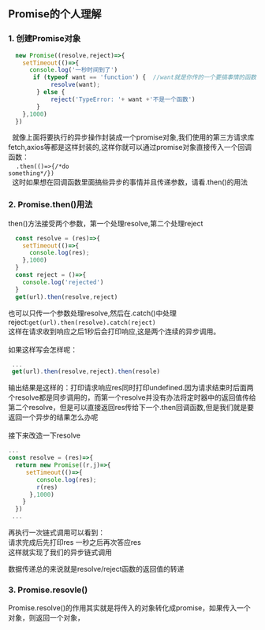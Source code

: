 ## Promise的个人理解

### 1. 创建Promise对象
```javascript
  new Promise((resolve,reject)=>{
    setTimeout(()=>{
      console.log('一秒时间到了')
       if (typeof want == 'function') {  //want就是你传的一个要搞事情的函数 跟回调一样的
            resolve(want);
        } else {
            reject('TypeError: '+ want +'不是一个函数')
        }
    },1000)
  })
```
&nbsp;&nbsp;就像上面将要执行的异步操作封装成一个promise对象,我们使用的第三方请求库fetch,axios等都是这样封装的,这样你就可以通过promise对象直接传入一个回调函数：<br>&nbsp;&nbsp;&nbsp;&nbsp;<code>.then(()=>{\/\*do something\*\/})</code>
<br>&nbsp;&nbsp;这时如果想在回调函数里面搞些异步的事情并且传递参数，请看.then()的用法
  
  ### 2. Promise.then()用法
  
  then()方法接受两个参数，第一个处理resolve,第二个处理reject
  ```javascript
    const resolve = (res)=>{
      setTimeout(()=>{
        console.log(res);
      },1000)
    }
    const reject = ()=>{
      console.log('rejected')
    }
    get(url).then(resolve,reject)
  ```
  也可以只传一个参数处理resolve,然后在.catch()中处理reject:<code>get(url).then(resolve).catch(reject)</code><br>
  这样在请求收到响应之后1秒后会打印响应,这是两个连续的异步调用。<br><br>如果这样写会怎样呢：
  ```javascript
   ...
   get(url).then(resolve,reject).then(resole)
  ```
  输出结果是这样的：打印请求响应res同时打印undefined.因为请求结束时后面两个resolve都是同步调用的，而第一个resolve并没有办法将定时器中的返回值传给第二个resolve，但是可以直接返回res传给下一个.then回调函数,但是我们就是要返回一个异步的结果怎么办呢<br><br>
  接下来改造一下resolve
  ```javascript
  ...
  const resolve = (res)=>{
    return new Promise((r,j)=>{
       setTimeout(()=>{
          console.log(res);
          r(res)
        },1000)
      }
    })
   ...
  ```
  再执行一次链式调用可以看到：<br>
  请求完成后先打印res 一秒之后再次答应res<br>
  这样就实现了我们的异步链式调用<br>
  
  数据传递总的来说就是resolve/reject函数的返回值的转递
  
  ### 3. Promise.resovle()
  
  Promise.resolve()的作用其实就是将传入的对象转化成promise，如果传入一个对象，则返回一个对象，
  
